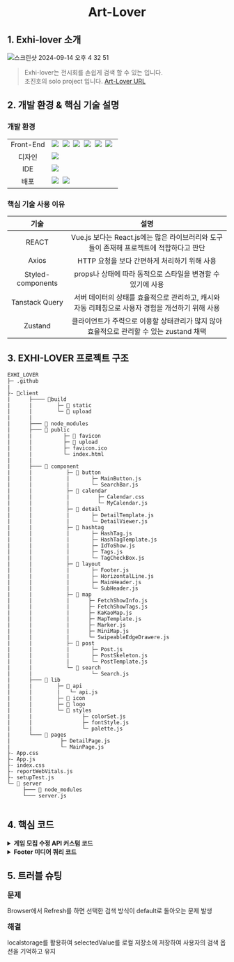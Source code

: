 <h1 align='center'><b>Art-Lover</b></h1>

## **1. Exhi-lover 소개**

![스크린샷 2024-09-14 오후 4 32 51](https://github.com/user-attachments/assets/f4e1dbce-3937-4f17-8d76-36b096d008ef)

> Exhi-lover는 전시회를 손쉽게 검색 할 수 있는 입니다.<br/>
> 조진호의 solo project 입니다. 
[Art-Lover URL](https://art-lover.co.kr)<br/>
                                                               
## **2. 개발 환경 & 핵심 기술 설명**

### **개발 환경**

<table>
<tr>
 <td align="center">Front-End</td>
 <td>
   <img src="https://img.shields.io/badge/React-61DAFB?style=for-the-badge&logo=React&logoColor=white"/>&nbsp 
  <img src="https://img.shields.io/badge/javascript-F7DF1E?style=for-the-badge&logo=javascript&logoColor=black"/>&nbsp
  <img src="https://img.shields.io/badge/styled--Components-db7093?style=for-the-badge&logo=styled-Components&logoColor=black"/>&nbsp 
  <img src="https://img.shields.io/badge/Axios-white?style=for-the-badge&logo=Axios&logoColor=black"/>&nbsp 
  <img src="https://img.shields.io/badge/ReactQuery-FF4154?style=for-the-badge&logo=ReactQuery&logoColor=black"/>&nbsp 
   <img src="https://img.shields.io/badge/Zustand-61DAFB?style=for-the-badge&logo=React&logoColor=white"/>&nbsp 
	 
 </td>
</tr>
<tr>
 <td align="center">디자인</td>
 <td>
    <img src="https://img.shields.io/badge/Figma-d90f42?style=for-the-badge&logo=Figma&logoColor=white"/>&nbsp  
 </td>
</tr>
<tr>
 <td align="center">IDE</td>
 <td>
    <img src="https://img.shields.io/badge/VSCode-007ACC?style=for-the-badge&logo=Visual%20Studio%20Code&logoColor=white"/>&nbsp
</tr>
<tr>
 <td align="center">배포</td>
 <td>
	 <img src="https://img.shields.io/badge/Node.js-339933?style=flat-square&logo=Node.js&logoColor=white"/>&nbsp
    <img src="https://img.shields.io/badge/Express-000000?style=flat-square&logo=Express&logoColor=white"/>&nbsp
</tr>
</table>

### **핵심 기술 사용 이유**

|     **기술**      |                                                   **설명**                                                    |
| :---------------: | :-----------------------------------------------------------------------------------------------------------: |
|       REACT       | Vue.js 보다는 React.js에는 많은 라이브러리와 도구들이 존재해 프로젝트에 적합하다고 판단|
|       Axios       | HTTP 요청을 보다 간편하게 처리하기 위해 사용 |
| Styled-components |    props나 상태에 따라 동적으로 스타일을 변경할 수 있기에 사용      |
|  Tanstack Query | 서버 데이터의 상태를 효율적으로 관리하고, 캐시와 자동 리페칭으로 사용자 경험을 개선하기 위해 사용  |
| Zustand  | 클라이언트가 주력으로 이용할 상태관리가 많지 않아 효율적으로 관리할 수 있는 zustand 채택 |




## **3. EXHI-LOVER 프로젝트 구조**

```
EXHI_LOVER
├─ .github
|  
├- 📂client
|      ├──── 📂build
|      |        ├─ 📂 static
|      |        └─ 📂 upload
|      |
|      ├─── 📂 node_modules
|      ├─── 📂 public
|      |          ├─ 📂 favicon
|      |          ├─ 📂 upload
|      |          ├─ favicon.ico
|      |          └─ index.html
|      |
|      ├─── 📂 component
|      |           ├─ 📂 button
|      |           |       ├─ MainButton.js
|      |           |       └─ SearchBar.js
|      |           ├─ 📂 calendar
|      |           |         ├─ Calendar.css
|      |           |         └─ MyCalendar.js
|      |           ├─ 📂 detail
|      |           |       ├─ DetailTemplate.js
|      |           |       └─ DetailViewer.js
|      |           ├─ 📂 hashtag
|      |           |       ├─ HashTag.js
|      |           |       ├─ HashTagTemplate.js
|      |           |       ├─ IdToShow.js
|      |           |       ├─ Tags.js
|      |           |       └─ TagCheckBox.js
|      |           ├─ 📂 layout
|      |           |       ├─ Footer.js
|      |           |       ├─ HorizontalLine.js
|      |           |       ├─ MainHeader.js
|      |           |       └─ SubHeader.js
|      |           ├─ 📂 map
|      |           |      ├─ FetchShowInfo.js
|      |           |      ├─ FetchShowTags.js
|      |           |      ├─ KaKaoMap.js
|      |           |      ├─ MapTemplate.js
|      |           |      ├─ Marker.js
|      |           |      ├─ MiniMap.js
|      |           |      └─ SwipeableEdgeDrawere.js
|      |           ├─ 📂 post
|      |           |       ├─ Post.js
|      |           |       ├─ PostSkeleton.js
|      |           |       └─ PostTemplate.js
|      |           └─ 📂 search   
|      |                   └─ Search.js
|      ├─── 📂 lib     
|      |        ├─ 📂 api
|      |        |   └─ api.js
|      |        ├─ 📂 icon
|      |        ├─ 📂 logo
|      |        └─ 📂 styles
|      |                ├─ colorSet.js
|      |                ├─ fontStyle.js
|      |                └─ palette.js
|      └─── 📂 pages
|                ├─ DetailPage.js
|                └─ MainPage.js
├- App.css
├- App.js
├- index.css
├- reportWebVitals.js
├- setupTest.js
└─ 📂 server
	 ├─── 📂 node_modules
	 └─── server.js
	   
```

## **4. 핵심 코드**

<details><summary><b>게임 모집 수정 API 커스텀 코드</b></summary>

- API 요청 시, 객체를 JSON으로 변환하여 데이터 등록

```jsx
import axios from "axios";
import masterTokenAPI from "../masterTokenAPI";

async function gameRecruitAPI(
  gameTitle,
  people,
  detail,
  itemImage = "",
  accountName
) {
  try {
    const token = await masterTokenAPI();

    const itemName = [gameTitle, accountName];
    const link = [people, detail, [accountName]];

    const response = await axios.post(
      "https://api.mandarin.weniv.co.kr/product",
      {
        product: {
          itemName: JSON.stringify(itemName),
          price: 1,
          link: JSON.stringify(link),
          itemImage: itemImage
        }
      },
      {
        headers: { Authorization: `Bearer ${token}` }
      }
    );
    return "게임 모집글 게시되었습니다!";
  } catch (e) {
    return false;
  }
}

export default gameRecruitAPI;
```

</details>

<details><summary><b>Footer 미디어 쿼리 코드</b></summary>
<br/>

|                                                        웹 반응형                                                         |
| :----------------------------------------------------------------------------------------------------------------------: |
|  ![웹_메인](https://github.com/FRONTENDSCHOOL7/final-10-GameBuddy/assets/62794884/2a7d25de-874d-4426-a7bb-d1f8a6a97521)  |
| ![웹_게시글](https://github.com/FRONTENDSCHOOL7/final-10-GameBuddy/assets/62794884/efe7d5cd-21a6-4326-9f1b-67601565524c) |

- Footer Icon을 정의하는 코드

```jsx
const menus = [
  { name: "홈", icon: StyledHomeIcon, path: "/main", id: "home" },
  { name: "검색", icon: StyledSearchIcon, path: "/search", id: "search" },
  { name: "채팅", icon: StyledChatIcon, path: "/chat", id: "chat" },
  { name: "게시글 작성", icon: StyledWriteIcon, path: "/write", id: "write" },
  {
    name: "프로필",
    icon: StyledProfileIcon,
    path: `/profile/${myData.accountname}`,
    id: "profile"
  }
];

const getInitialActive = () => {
  const matchedMenu = menus.find((menu) =>
    location.pathname.startsWith(menu.path)
  );
  return matchedMenu ? matchedMenu.id : "profile";
};

const [$active, setActive] = useState(getInitialActive);

return (
  <S.FooterContainer>
    {menus.map((menu) => {
      const Icon = menu.icon;
      return (
        <S.Item
          id={menu.id}
          key={menu.id}
          onClick={() => {
            setActive(menu.id);
            navigate(menu.path);
          }}
          $active={$active === menu.id}>
          <Icon $active={$active === menu.id} />
          <span>{menu.name}</span>
        </S.Item>
      );
    })}
  </S.FooterContainer>
);
```

- 화면 너비에 따라 Footer의 위치를 변경해주는 FooterContainer 코드

```jsx
export const FooterContainer = styled.footer`
  display: flex;
  justify-content: space-around;
  align-items: center;
  background-color: #25282d;

  position: fixed;
  bottom: 0;
  left: 0;
  width: 100vw;
  z-index: 900;
  border-top: 1px solid #5c5c5c;

  @media screen and (min-width: 768px) {
    left: 0;
    width: 72px;
    height: calc(100vh - 55px);
    flex-direction: column;
    justify-content: flex-start;
    align-items: flex-start;
    gap: 20px;
  }
`;
```

- 화면 너비에 따라 Footer Icon을 배치

```jsx
export const Item = styled.button`
  width: 100%;
  display: flex;
  flex-direction: column;
  align-items: center;
  padding: 12px 10px 6px 10px;
  background: none;
  border: none;
  cursor: pointer;
  color: ${({ $active }) => ($active ? "#5865F2" : "#a4a4a4ff")};

  &:hover {
    transform: scale(1.2);
  }
  @media screen and (max-width: 767px) {
    ${({ id }) =>
      id === "search" &&
      `
        display: none;
      `}
  }

  @media screen and (min-width: 768px) {
    font-size: 0px;
    flex-direction: row;
    align-items: center;
    gap: 10px;
    height: auto;
    padding: 50px 0 0 23px;
    position: relative;

    span {
      position: absolute;
      top: 85%;
      left: 100%;
      transform: translateY(-50%);
      opacity: 0;
      background: var(--color-purple);
      color: white;
      border-radius: 4px;
      padding: 4px 8px;
      font-size: 12px;
      white-space: nowrap;
      transition: opacity 0.3s ease-in-out;
      box-shadow: 0px 0px 8px #ffffff90;
    }

    &:hover span {
      opacity: 1;
    }
  }
`;
```

</details>

## **5. 트러블 슈팅**

<b style="font-size:17px">문제</b><br/>

Browser에서 Refresh를 하면 선택한 검색 방식이 default로 돌아오는 문제 발생 

<b style="font-size:17px">해결</b><br/>

localstorage를 활용하여 selectedValue를 로컬 저장소에 저장하여 사용자의 검색 옵션을 기억하고 유지


<br/>




</details>

